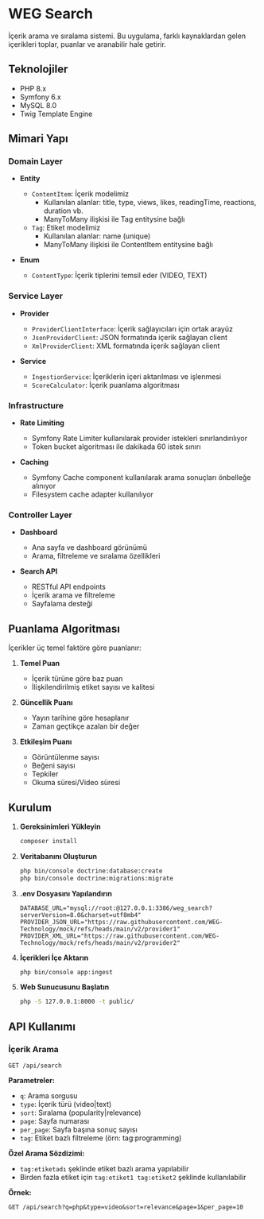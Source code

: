 # WEG Search

İçerik arama ve sıralama sistemi. Bu uygulama, farklı kaynaklardan gelen içerikleri toplar, puanlar ve aranabilir hale getirir.

## Teknolojiler

- PHP 8.x
- Symfony 6.x
- MySQL 8.0
- Twig Template Engine

## Mimari Yapı

### Domain Layer

- **Entity**
  - `ContentItem`: İçerik modelimiz
    - Kullanılan alanlar: title, type, views, likes, readingTime, reactions, duration vb.
    - ManyToMany ilişkisi ile Tag entitysine bağlı
  - `Tag`: Etiket modelimiz
    - Kullanılan alanlar: name (unique)
    - ManyToMany ilişkisi ile ContentItem entitysine bağlı

- **Enum**
  - `ContentType`: İçerik tiplerini temsil eder (VIDEO, TEXT)

### Service Layer

- **Provider**
  - `ProviderClientInterface`: İçerik sağlayıcıları için ortak arayüz
  - `JsonProviderClient`: JSON formatında içerik sağlayan client
  - `XmlProviderClient`: XML formatında içerik sağlayan client

- **Service**
  - `IngestionService`: İçeriklerin içeri aktarılması ve işlenmesi
  - `ScoreCalculator`: İçerik puanlama algoritması

### Infrastructure

- **Rate Limiting**
  - Symfony Rate Limiter kullanılarak provider istekleri sınırlandırılıyor
  - Token bucket algoritması ile dakikada 60 istek sınırı

- **Caching**
  - Symfony Cache component kullanılarak arama sonuçları önbelleğe alınıyor
  - Filesystem cache adapter kullanılıyor

### Controller Layer

- **Dashboard**
  - Ana sayfa ve dashboard görünümü
  - Arama, filtreleme ve sıralama özellikleri

- **Search API**
  - RESTful API endpoints
  - İçerik arama ve filtreleme
  - Sayfalama desteği

## Puanlama Algoritması

İçerikler üç temel faktöre göre puanlanır:

1. **Temel Puan**
   - İçerik türüne göre baz puan
   - İlişkilendirilmiş etiket sayısı ve kalitesi

2. **Güncellik Puanı**
   - Yayın tarihine göre hesaplanır
   - Zaman geçtikçe azalan bir değer

3. **Etkileşim Puanı**
   - Görüntülenme sayısı
   - Beğeni sayısı
   - Tepkiler
   - Okuma süresi/Video süresi

## Kurulum

1. **Gereksinimleri Yükleyin**
   ```bash
   composer install
   ```

2. **Veritabanını Oluşturun**
   ```bash
   php bin/console doctrine:database:create
   php bin/console doctrine:migrations:migrate
   ```

3. **.env Dosyasını Yapılandırın**
   ```env
   DATABASE_URL="mysql://root:@127.0.0.1:3386/weg_search?serverVersion=8.0&charset=utf8mb4"
   PROVIDER_JSON_URL="https://raw.githubusercontent.com/WEG-Technology/mock/refs/heads/main/v2/provider1"
   PROVIDER_XML_URL="https://raw.githubusercontent.com/WEG-Technology/mock/refs/heads/main/v2/provider2"
   ```

4. **İçerikleri İçe Aktarın**
   ```bash
   php bin/console app:ingest
   ```

5. **Web Sunucusunu Başlatın**
   ```bash
   php -S 127.0.0.1:8000 -t public/
   ```

## API Kullanımı

### İçerik Arama

```
GET /api/search
```

**Parametreler:**
- `q`: Arama sorgusu
- `type`: İçerik türü (video|text)
- `sort`: Sıralama (popularity|relevance)
- `page`: Sayfa numarası
- `per_page`: Sayfa başına sonuç sayısı
- `tag`: Etiket bazlı filtreleme (örn: tag:programming)

**Özel Arama Sözdizimi:**
- `tag:etiketadı` şeklinde etiket bazlı arama yapılabilir
- Birden fazla etiket için `tag:etiket1 tag:etiket2` şeklinde kullanılabilir

**Örnek:**
```
GET /api/search?q=php&type=video&sort=relevance&page=1&per_page=10
```

